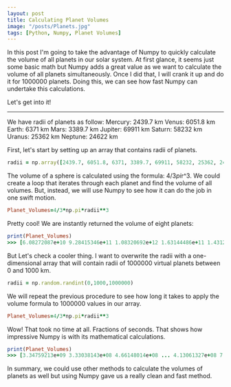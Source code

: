 ```yaml
---
layout: post
title: Calculating Planet Volumes
image: "/posts/Planets.jpg"
tags: [Python, Numpy, Planet Volumes]
---
```


In this post I'm going to take the advantage of Numpy to quickly calculate the volume of all planets in our solar system.  At first glance, it seems just some basic math but Numpy adds a great value as we want to calculate the volume of all planets simultaneously.
Once I did that, I will crank it up and do it for 1000000 planets. Doing this, we can see how fast Numpy can undertake this calculations.

Let's get into it!

---

We have radii of planets as follow:
Mercury: 2439.7 km
Venus: 6051.8 km
Earth: 6371 km
Mars: 3389.7 km
Jupiter: 69911 km
Saturn: 58232	km
Uranus: 25362 km
Neptune: 24622 km

First, let's start by setting up an array that contains radii of planets.

```ruby
radii = np.array([2439.7, 6051.8, 6371, 3389.7, 69911, 58232, 25362, 24622])
```

The volume of a sphere is calculated using the formula: 4/3*pi*r^3.
We could create a loop that iterates through each planet and find the volume of all volumes. But, instead, we will use Numpy to see how it can do the job in one swift motion.

```ruby
Planet_Volumes=4/3*np.pi*radii**3
```
Pretty cool! We are instantly returned the volume of eight planets:
```ruby
print(Planet_Volumes)
>>> [6.08272087e+10 9.28415346e+11 1.08320692e+12 1.63144486e+11 1.43128181e+15 8.27129915e+14 6.83343557e+13 6.25257040e+13]
```
But Let's check a cooler thing. I want to overwrite the radii with a one-dimensional array that will contain radii of 1000000 virtual planets between 0 and 1000 km.

```ruby
radii = np.random.randint(0,1000,1000000)
```

We will repeat the previous procedure to see how long it takes to apply the volume formula to 1000000 values in our array.

```ruby
Planet_Volumes=4/3*np.pi*radii**3
```

Wow! That took no time at all. Fractions of seconds.
That shows how impressive Numpy is with its mathematical calculations.

```ruby
print(Planet_Volumes)
>>> [3.34759213e+09 3.33038143e+08 4.66148014e+08 ... 4.13061327e+08 7.98644794e+06 3.76636713e+08]
```

In summary, we could use other methods to calculate the volumes of planets as well but using Numpy gave us a really clean and fast method.
